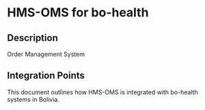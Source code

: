 # HMS-OMS for bo-health

## Description

Order Management System

## Integration Points

This document outlines how HMS-OMS is integrated with bo-health systems in Bolivia.
